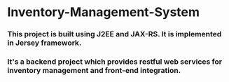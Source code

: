 # Inventory-Management-System
### This project is built using J2EE and JAX-RS. It is implemented in Jersey framework.
### It's a backend project which provides restful web services for inventory management and front-end integration.
